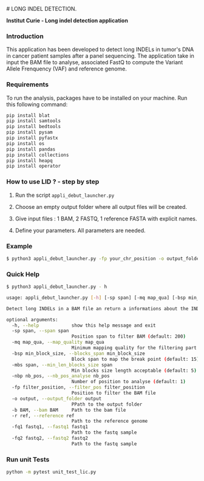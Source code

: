 # LONG INDEL DETECTION.

**Institut Curie - Long indel detection application**


### Introduction
This application has been developed to detect long INDELs in tumor's DNA in cancer patient samples after a panel
 sequencing. The application take in input the BAM file to analyse, associated FastQ to compute the Variant Allele
Frenquency (VAF) and reference genome.

### Requirements
To run the analysis, packages have to be installed on your machine. Run this following command:

```bash 
pip install blat
pip install samtools
pip install bedtools
pip install pysam
pip install pyfastx
pip install os
pip install pandas
pip install collections
pip install heapq
pip install operator
```

### How to use LID ? - step by step

1) Run the script ```appli_debut_launcher.py```

2) Choose an empty output folder where all output files will be created.

3) Give input files : 1 BAM, 2 FASTQ, 1 reference FASTA with explicit names.

4) Define your parameters. All parameters are needed.

### Example
```bash
$ python3 appli_debut_launcher.py -fp your_chr_position -o output_folder -b your_bam_file.bam -r refrence_genome.fa -fq1 your_fastq.R1.fastq -fq2 your_fastq.R2.fastq
```

### Quick Help
```bash
$ python3 appli_debut_launcher.py - h

usage: appli_debut_launcher.py [-h] [-sp span] [-mq map_qua] [-bsp min_block_size] [-mbs span] [-nbp nb_pos] -fp filter_position -o output -b BAM -r ref -fq1 fastq1 -fq2 fastq2

Detect long INDELs in a BAM file an return a informations about the INDEL and the Variant Allele Frequency (VAF).

optional arguments:
  -h, --help            show this help message and exit
  -sp span, --span span
                        Position span to filter BAM (default: 200)
  -mq map_qua, --map_quality map_qua
                        Minimum mapping quality for the filtering part (default: 10)
  -bsp min_block_size, --blocks_span min_block_size
                        Block span to map the break point (default: 15)
  -mbs span, --min_len_blocks_size span
                        Min blocks size length acceptable (default: 5)
  -nbp nb_pos, --nb_pos_analyse nb_pos
                        Number of position to analyse (default: 1)
  -fp filter_position, --filter_pos filter_position
                        Position to filter the BAM file
  -o output, --output_folder output
                        PPath to the output folder
  -b BAM, --bam BAM     Path to the bam file
  -r ref, --reference ref
                        Path to the reference genome
  -fq1 fastq1, --fastq1 fastq1
                        Path to the fastq sample
  -fq2 fastq2, --fastq2 fastq2
                        Path to the fastq sample
```

### Run unit Tests
```bash
python -m pytest unit_test_lic.py
```
